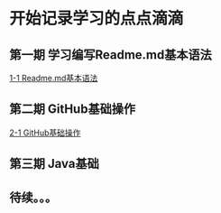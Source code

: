 # 开始记录学习的点点滴滴

## 第一期 学习编写Readme.md基本语法

[1-1 Readme.md基本语法](https://github.com/GL-W/-/issues/1)

## 第二期 GitHub基础操作
[2-1 GitHub基础操作](https://github.com/GL-W/-/issues/2)

## 第三期 Java基础

## 待续。。。

